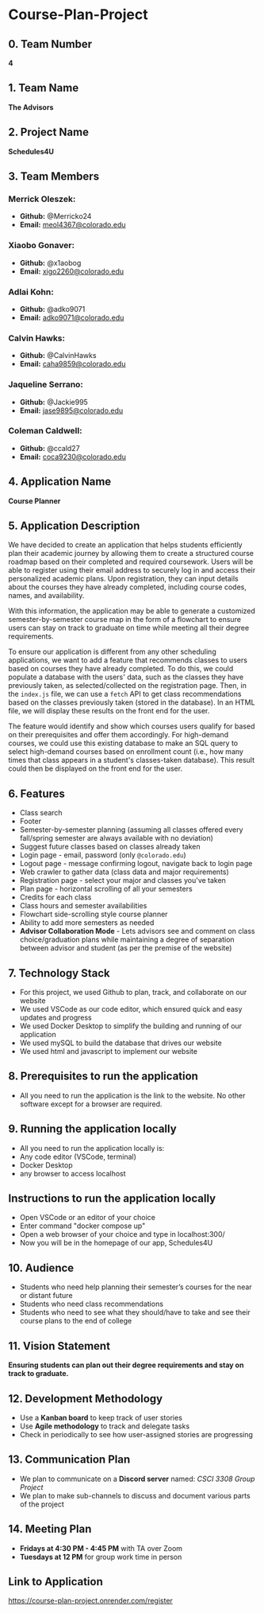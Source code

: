 # Course-Plan-Project

## 0. Team Number  
**4**  

## 1. Team Name  
**The Advisors**  

## 2. Project Name  
**Schedules4U**  

## 3. Team Members  

### Merrick Oleszek:  
  - **Github:** @Merricko24  
  - **Email:** meol4367@colorado.edu  

### Xiaobo Gonaver:  
  - **Github:** @x1aobog  
  - **Email:** xigo2260@colorado.edu  

### Adlai Kohn:  
  - **Github:** @adko9071  
  - **Email:** adko9071@colorado.edu  

### Calvin Hawks:  
  - **Github:** @CalvinHawks  
  - **Email:** caha9859@colorado.edu  

### Jaqueline Serrano:  
  - **Github:** @Jackie995  
  - **Email:** jase9895@colorado.edu  

### Coleman Caldwell:  
  - **Github:** @ccald27  
  - **Email:** coca9230@colorado.edu  

## 4. Application Name  
**Course Planner**  

## 5. Application Description  
We have decided to create an application that helps students efficiently plan their academic journey by allowing them to create a structured course roadmap based on their completed and required coursework. Users will be able to register using their email address to securely log in and access their personalized academic plans. Upon registration, they can input details about the courses they have already completed, including course codes, names, and availability.  

With this information, the application may be able to generate a customized semester-by-semester course map in the form of a flowchart to ensure users can stay on track to graduate on time while meeting all their degree requirements.  

To ensure our application is different from any other scheduling applications, we want to add a feature that recommends classes to users based on courses they have already completed. To do this, we could populate a database with the users' data, such as the classes they have previously taken, as selected/collected on the registration page. Then, in the `index.js` file, we can use a `fetch` API to get class recommendations based on the classes previously taken (stored in the database). In an HTML file, we will display these results on the front end for the user.  

The feature would identify and show which courses users qualify for based on their prerequisites and offer them accordingly. For high-demand courses, we could use this existing database to make an SQL query to select high-demand courses based on enrollment count (i.e., how many times that class appears in a student's classes-taken database). This result could then be displayed on the front end for the user.  

## 6. Features  
- Class search  
- Footer  
- Semester-by-semester planning (assuming all classes offered every fall/spring semester are always available with no deviation)  
- Suggest future classes based on classes already taken  
- Login page - email, password (only `@colorado.edu`)  
- Logout page - message confirming logout, navigate back to login page  
- Web crawler to gather data (class data and major requirements)  
- Registration page - select your major and classes you've taken  
- Plan page - horizontal scrolling of all your semesters  
- Credits for each class  
- Class hours and semester availabilities  
- Flowchart side-scrolling style course planner  
- Ability to add more semesters as needed  
- **Advisor Collaboration Mode** - Lets advisors see and comment on class choice/graduation plans while maintaining a degree of separation between advisor and student (as per the premise of the website)  

## 7. Technology Stack
- For this project, we used Github to plan, track, and collaborate on our website
- We used VSCode as our code editor, which ensured quick and easy updates and progress
- We used Docker Desktop to simplify the building and running of our application
- We used mySQL to build the database that drives our website
- We used html and javascript to implement our website

## 8. Prerequisites to run the application
- All you need to run the application is the link to the website. No other software except for a browser are required.

## 9. Running the application locally
- All you need to run the application locally is:
- Any code editor (VSCode, terminal)
- Docker Desktop
- any browser to access localhost

## Instructions to run the application locally
- Open VSCode or an editor of your choice
- Enter command "docker compose up"
- Open a web browser of your choice and type in localhost:300/
- Now you will be in the homepage of our app, Schedules4U

## 10. Audience  
- Students who need help planning their semester’s courses for the near or distant future  
- Students who need class recommendations  
- Students who need to see what they should/have to take and see their course plans to the end of college  

## 11. Vision Statement  
**Ensuring students can plan out their degree requirements and stay on track to graduate.**  

## 12. Development Methodology  
- Use a **Kanban board** to keep track of user stories  
- Use **Agile methodology** to track and delegate tasks  
- Check in periodically to see how user-assigned stories are progressing  

## 13. Communication Plan  
- We plan to communicate on a **Discord server** named: *CSCI 3308 Group Project*  
- We plan to make sub-channels to discuss and document various parts of the project  

## 14. Meeting Plan  
- **Fridays at 4:30 PM - 4:45 PM** with TA over Zoom  
- **Tuesdays at 12 PM** for group work time in person

## Link to Application
https://course-plan-project.onrender.com/register 